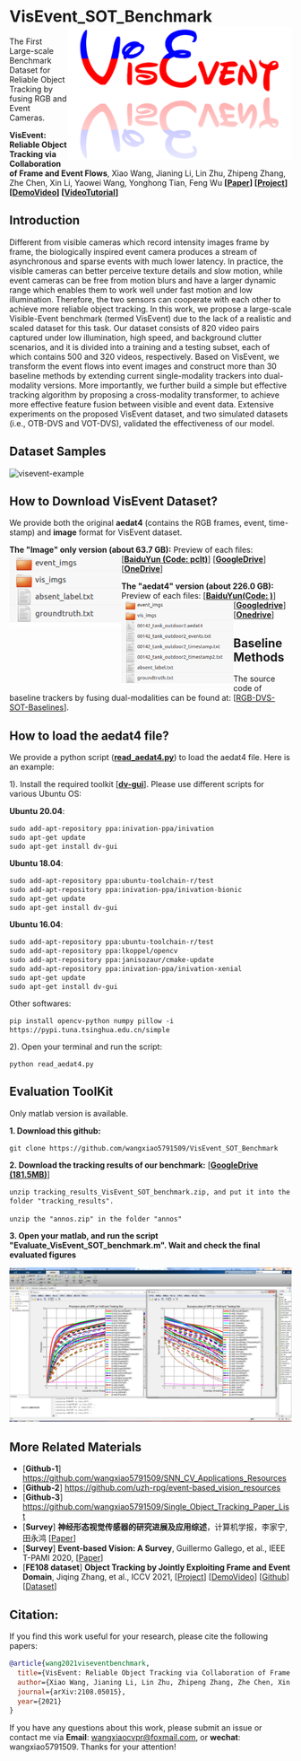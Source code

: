 # VisEvent_SOT_Benchmark <img src="visevent_art.png" width="400" align="right"> 
The First Large-scale Benchmark Dataset for Reliable Object Tracking by fusing RGB and Event Cameras. 

**VisEvent: Reliable Object Tracking via Collaboration of Frame and Event Flows**, Xiao Wang, Jianing Li, Lin Zhu, Zhipeng Zhang, Zhe Chen, Xin Li, Yaowei Wang, Yonghong Tian, Feng Wu **[[Paper](https://arxiv.org/pdf/2108.05015.pdf)] [[Project](https://sites.google.com/view/viseventtrack/)] [[DemoVideo](https://www.youtube.com/watch?v=U4uUjci9Gjc)] [[VideoTutorial](https://www.youtube.com/watch?v=vGwHI2d2AX0&ab_channel=XiaoWang)]** 


## Introduction 
Different from visible cameras which record intensity images frame by frame, the biologically inspired event camera produces a stream of asynchronous and sparse events with much lower latency. In practice, the visible cameras can better perceive texture details and slow motion, while event cameras can be free from motion blurs and have a larger dynamic range which enables them to work well under fast motion and low illumination. Therefore, the two sensors can cooperate with each other to achieve more reliable object tracking. In this work, we propose a large-scale Visible-Event benchmark (termed VisEvent) due to the lack of a realistic and scaled dataset for this task. Our dataset consists of 820 video pairs captured under low illumination, high speed, and background clutter scenarios, and it is divided into a training and a testing subset, each of which contains 500 and 320 videos, respectively. Based on VisEvent, we transform the event flows into event images and construct more than 30 baseline methods by extending current single-modality trackers into dual-modality versions. More importantly, we further build a simple but effective tracking algorithm by proposing a cross-modality transformer, to achieve more effective feature fusion between visible and event data. Extensive experiments on the proposed VisEvent dataset, and two simulated datasets (i.e., OTB-DVS and VOT-DVS), validated the effectiveness of our model. 


## Dataset Samples 
![visevent-example](https://github.com/wangxiao5791509/RGB_Event_Tracking_Benchmark/blob/main/videosamples.png)

## How to Download VisEvent Dataset? 
We provide both the original **aedat4** (contains the RGB frames, event, time-stamp) and **image** format for VisEvent dataset. 

**The "Image" only version (about 63.7 GB):** 
Preview of each files: <img src="https://github.com/wangxiao5791509/VisEvent_SOT_Benchmark/blob/main/Screenshot%20from%202021-08-27%2009-08-23.png" width="200" align="left"> 
[[**BaiduYun (Code: pclt)**](https://pan.baidu.com/s/1E7dgAxHV2QFPByKs3is7nw)] 
[[**GoogleDrive**](https://drive.google.com/drive/folders/1o_hZmZGUbZspxsj2a32vHNL8WwiMJ_Sh?usp=sharing)] 
[[**OneDrive**](https://stuahueducn-my.sharepoint.com/:f:/g/personal/e16101002_stu_ahu_edu_cn/Em_Cv5OzNpBAjlhzOHeqwxEBDudLz4hNQU-gfuZqvRTT-g?e=25lMs9)] 


**The "aedat4" version (about 226.0 GB):** 
Preview of each files: <img src="https://github.com/wangxiao5791509/VisEvent_SOT_Benchmark/blob/main/Screenshot%20from%202021-08-27%2008-57-19.png" width="200" align="left"> 
[[**BaiduYun(Code: )**]()] 
[[**Googledrive**](https://drive.google.com/drive/folders/1OiLffczdVcs_QQKwUo0hdtVeIFglhsCp?usp=sharing)] 
[[**Onedrive**](https://stuahueducn-my.sharepoint.com/:f:/g/personal/e16101002_stu_ahu_edu_cn/EkEqjE5_M1lKjyc__fq8o5oBxin_oIBHWtEMAfXWiX4kTQ?e=zWyu7I)]





## Baseline Methods
The source code of baseline trackers by fusing dual-modalities can be found at: [[RGB-DVS-SOT-Baselines](https://github.com/wangxiao5791509/RGB-DVS-SOT-Baselines)].



## How to load the aedat4 file? 
We provide a python script ([**read_aedat4.py**](https://github.com/wangxiao5791509/VisEvent_SOT_Benchmark/blob/main/scripts/read_aedat4.py)) to load the aedat4 file. Here is an example: 

1). Install the required toolkit [[**dv-gui**](https://inivation.gitlab.io/dv/dv-docs/docs/getting-started.html)]. Please use different scripts for various Ubuntu OS: 

**Ubuntu 20.04**:

    sudo add-apt-repository ppa:inivation-ppa/inivation
    sudo apt-get update
    sudo apt-get install dv-gui

**Ubuntu 18.04**: 

    sudo add-apt-repository ppa:ubuntu-toolchain-r/test
    sudo add-apt-repository ppa:inivation-ppa/inivation-bionic
    sudo apt-get update
    sudo apt-get install dv-gui

**Ubuntu 16.04**: 

    sudo add-apt-repository ppa:ubuntu-toolchain-r/test 
    sudo add-apt-repository ppa:lkoppel/opencv 
    sudo add-apt-repository ppa:janisozaur/cmake-update 
    sudo add-apt-repository ppa:inivation-ppa/inivation-xenial 
    sudo apt-get update 
    sudo apt-get install dv-gui

Other softwares:

    pip install opencv-python numpy pillow -i https://pypi.tuna.tsinghua.edu.cn/simple 


2). Open your terminal and run the script: 

    python read_aedat4.py










## Evaluation ToolKit 
Only matlab version is available. 

**1. Download this github:**
    
    git clone https://github.com/wangxiao5791509/VisEvent_SOT_Benchmark

**2. Download the tracking results of our benchmark:**
[[**GoogleDrive (181.5MB)**](https://drive.google.com/file/d/1slfxEOtmSAQFRv_OmDeeoiiK1F-DqhEz/view?usp=sharing)]

    unzip tracking_results_VisEvent_SOT_benchmark.zip, and put it into the folder "tracking_results". 

    unzip the "annos.zip" in the folder "annos"

**3. Open your matlab, and run the script "Evaluate_VisEvent_SOT_benchmark.m". Wait and check the final evaluated figures**

<img src="res_fig/VisEvent_benchmark_results.png" width="650"> 






## More Related Materials 
* [**Github-1**] https://github.com/wangxiao5791509/SNN_CV_Applications_Resources 
* [**Github-2**] https://github.com/uzh-rpg/event-based_vision_resources 
* [**Github-3**] https://github.com/wangxiao5791509/Single_Object_Tracking_Paper_List
* [**Survey**] **神经形态视觉传感器的研究进展及应用综述**，计算机学报，李家宁, 田永鸿 [[Paper](https://drive.google.com/file/d/1d7igUbIrEWxmUI7xq75P6h_I4H7uI3FA/view?usp=sharing)] 
* [**Survey**] **Event-based Vision: A Survey**, Guillermo Gallego, et al., IEEE T-PAMI 2020, [[Paper](https://arxiv.org/abs/1904.08405)]
* [**FE108 dataset**] **Object Tracking by Jointly Exploiting Frame and Event Domain**, Jiqing Zhang, et al., ICCV 2021, [[Project](https://zhangjiqing.com/dataset/)] [[DemoVideo](https://www.youtube.com/watch?v=EeMRO8XVv04&ab_channel=JiqingZhang)] [[Github](https://github.com/Jee-King/ICCV2021_Event_Frame_Tracking)] [[Dataset](https://zhangjiqing.com/dataset/contact.html)]











## Citation: 
If you find this work useful for your research, please cite the following papers: 

```bibtex
@article{wang2021viseventbenchmark,
  title={VisEvent: Reliable Object Tracking via Collaboration of Frame and Event Flows},
  author={Xiao Wang, Jianing Li, Lin Zhu, Zhipeng Zhang, Zhe Chen, Xin Li, Yaowei Wang, Yonghong Tian, Feng Wu},
  journal={arXiv:2108.05015},
  year={2021}
}
```

If you have any questions about this work, please submit an issue or contact me via **Email**: wangxiaocvpr@foxmail.com, or **wechat**: wangxiao5791509. Thanks for your attention! 


















